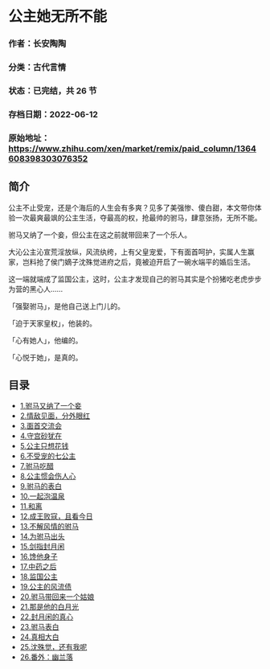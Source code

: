 # 公主她无所不能

### 作者：长安陶陶

### 分类：古代言情

### 状态：已完结，共 26 节

### 存档日期：2022-06-12

### 原始地址：https://www.zhihu.com/xen/market/remix/paid_column/1364608398303076352


## 简介
公主不止受宠，还是个海后的人生会有多爽？见多了美强惨、傻白甜，本文带你体验一次最爽最飒的公主生活，夺最高的权，抢最帅的驸马，肆意张扬，无所不能。


驸马又纳了一个妾，但公主在这之前就带回来了一个乐人。


大沁公主沁宣荒淫放纵，风流纨绔，上有父皇宠爱，下有面首呵护，实属人生赢家，岂料抢了侯门嫡子沈殊觉进府之后，竟被迫开启了一碗水端平的婚后生活。


这一端就端成了监国公主，这时，公主才发现自己的驸马其实是个扮猪吃老虎步步为营的黑心人……


「强娶驸马」，是他自己送上门儿的。


「迫于天家皇权」，他装的。


「心有她人」，他编的。


「心悦于她」，是真的。




## 目录
- [1.驸马又纳了一个妾](1.驸马又纳了一个妾.md)<!-- 2021-04-11 09:05 -->
- [2.情敌见面，分外眼红](2.情敌见面，分外眼红.md)<!-- 2021-04-11 09:10 -->
- [3.面首交流会](3.面首交流会.md)<!-- 2021-04-11 09:13 -->
- [4.守宫砂犹在](4.守宫砂犹在.md)<!-- 2021-04-11 09:16 -->
- [5.公主只想花钱](5.公主只想花钱.md)<!-- 2021-04-12 06:55 -->
- [6.不受宠的七公主](6.不受宠的七公主.md)<!-- 2021-04-12 06:56 -->
- [7.驸马吃醋](7.驸马吃醋.md)<!-- 2021-04-12 06:57 -->
- [8.公主惯会伤人心](8.公主惯会伤人心.md)<!-- 2021-04-12 06:59 -->
- [9.驸马的表白](9.驸马的表白.md)<!-- 2021-04-12 07:00 -->
- [10.一起泡温泉](10.一起泡温泉.md)<!-- 2021-04-12 07:01 -->
- [11.和离](11.和离.md)<!-- 2021-04-12 07:02 -->
- [12.成王败寇，且看今日](12.成王败寇，且看今日.md)<!-- 2021-04-12 07:03 -->
- [13.不解风情的驸马](13.不解风情的驸马.md)<!-- 2021-04-19 04:18 -->
- [14.为驸马出头](14.为驸马出头.md)<!-- 2021-04-19 04:18 -->
- [15.剑指封月闲](15.剑指封月闲.md)<!-- 2021-05-18 10:34 -->
- [16.馋他身子](16.馋他身子.md)<!-- 2021-05-18 10:43 -->
- [17.中药之后](17.中药之后.md)<!-- 2021-05-18 10:39 -->
- [18.监国公主](18.监国公主.md)<!-- 2021-05-19 06:45 -->
- [19.公主的风流债](19.公主的风流债.md)<!-- 2021-05-19 06:47 -->
- [20.驸马带回来一个姑娘](20.驸马带回来一个姑娘.md)<!-- 2021-05-19 06:48 -->
- [21.那是他的白月光](21.那是他的白月光.md)<!-- 2021-05-19 06:49 -->
- [22.封月闲的真心](22.封月闲的真心.md)<!-- 2021-05-19 06:50 -->
- [23.驸马表白](23.驸马表白.md)<!-- 2021-05-19 06:51 -->
- [24.真相大白](24.真相大白.md)<!-- 2021-05-19 06:51 -->
- [25.沈殊觉，还有我呢](25.沈殊觉，还有我呢.md)<!-- 2021-05-19 06:52 -->
- [26.番外：幽兰落](26.番外：幽兰落.md)<!-- 2021-05-24 11:54 -->